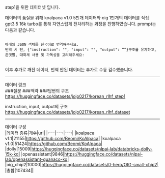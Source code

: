 step1을 위한 데이터셋 입니다.

데이터의 품질을 위해 koalpaca v1.0 5만개 데이터와 oig 1만개의 데이터를 직접 gpt3.5 16k turbo를 통해 자연스럽게 전처리하는 과정을 진행하였습니다.
prompt는 다음과 같습니다.   
<pre>
<code>
아래의 JSON 객체를 한국어로 번역해주세요. 
번역 시 단, {"instruction": "", "input": "", "output": “”}구조를 유지하고, 존댓말, 대화체 사용 및 가독성을 고려해주세요:
</code>
</pre>   
이후 추가로 깨진 데이터, 번역 안된 데이터는 추가로 수동 검수했습니다.

***
데이터 링크   
###질문 ###맥락 ###답변의 구조  
https://huggingface.co/datasets/jojo0217/korean_rlhf_step1

instruction, input, output의 구조  
https://huggingface.co/datasets/jojo0217/korean_rlhf_dataset
   
***
데이터 구성   
|데이터 종류|개수|url|
|:---|---:|---:|
|koalpaca v1.1|21155|https://github.com/Beomi/KoAlpaca|
|koalpaca v1.0|51424|https://github.com/Beomi/KoAlpaca|
|dolly|15009|https://huggingface.co/datasets/nlpai-lab/databricks-dolly-15k-ko|
|openassistant|9846|https://huggingface.co/datasets/nlpai-lab/openassistant-guanaco-ko|
|oig_chip2|10000|https://huggingface.co/datasets/0-hero/OIG-small-chip2|
|총합|107434||
